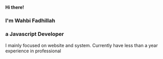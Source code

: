 #### Hi there! 
### I'm Wahbi Fadhillah
### a Javascript Developer

I mainly focused on website and system. Currently have less than a year experience in professional